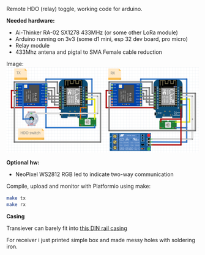 Remote HDO (relay) toggle, working code for arduino.

**Needed hardware:**
- Ai-Thinker RA-02 SX1278 433MHz (or some other LoRa module)
- Arduino running on 3v3 (some d1 mini, esp 32 dev board, pro micro)
- Relay module
- 433Mhz antena and pigtal to SMA Female cable reduction

Image:
![Wiring scheme](./fritzing_scheme/scheme.png)

**Optional hw:**
- NeoPixel WS2812 RGB led to indicate two-way communication


Compile, upload and monitor with Platformio using make:
```bash
make tx
make rx
```

**Casing**

Transiever can barely fit into [this DIN rail casing](https://www.printables.com/model/405333-esp-wemos-d1-mini-and-rs485-ttl-adapter-mounting-c)

For receiver i just printed simple box and made messy holes with soldering iron.
